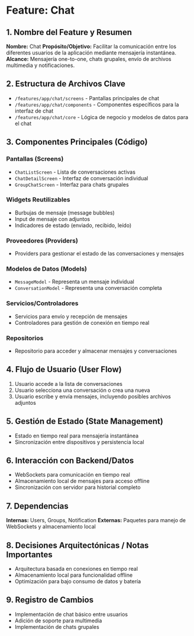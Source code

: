# Feature: Chat

## 1. Nombre del Feature y Resumen
**Nombre:** Chat
**Propósito/Objetivo:** Facilitar la comunicación entre los diferentes usuarios de la aplicación mediante mensajería instantánea.
**Alcance:** Mensajería one-to-one, chats grupales, envío de archivos multimedia y notificaciones.

## 2. Estructura de Archivos Clave
* `/features/app/chat/screens` - Pantallas principales de chat
* `/features/app/chat/components` - Componentes específicos para la interfaz de chat
* `/features/app/chat/core` - Lógica de negocio y modelos de datos para el chat

## 3. Componentes Principales (Código)
### Pantallas (Screens)
* `ChatListScreen` - Lista de conversaciones activas
* `ChatDetailScreen` - Interfaz de conversación individual
* `GroupChatScreen` - Interfaz para chats grupales

### Widgets Reutilizables
* Burbujas de mensaje (message bubbles)
* Input de mensaje con adjuntos
* Indicadores de estado (enviado, recibido, leído)

### Proveedores (Providers)
* Providers para gestionar el estado de las conversaciones y mensajes

### Modelos de Datos (Models)
* `MessageModel` - Representa un mensaje individual
* `ConversationModel` - Representa una conversación completa

### Servicios/Controladores
* Servicios para envío y recepción de mensajes
* Controladores para gestión de conexión en tiempo real

### Repositorios
* Repositorio para acceder y almacenar mensajes y conversaciones

## 4. Flujo de Usuario (User Flow)
1. Usuario accede a la lista de conversaciones
2. Usuario selecciona una conversación o crea una nueva
3. Usuario escribe y envía mensajes, incluyendo posibles archivos adjuntos

## 5. Gestión de Estado (State Management)
* Estado en tiempo real para mensajería instantánea
* Sincronización entre dispositivos y persistencia local

## 6. Interacción con Backend/Datos
* WebSockets para comunicación en tiempo real
* Almacenamiento local de mensajes para acceso offline
* Sincronización con servidor para historial completo

## 7. Dependencias
**Internas:** Users, Groups, Notification
**Externas:** Paquetes para manejo de WebSockets y almacenamiento local

## 8. Decisiones Arquitectónicas / Notas Importantes
* Arquitectura basada en conexiones en tiempo real
* Almacenamiento local para funcionalidad offline
* Optimización para bajo consumo de datos y batería

## 9. Registro de Cambios
* Implementación de chat básico entre usuarios
* Adición de soporte para multimedia
* Implementación de chats grupales